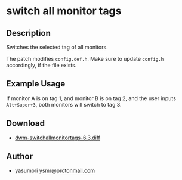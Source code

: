 switch all monitor tags
=======================

Description
-----------
Switches the selected tag of all monitors.

The patch modifies `config.def.h`. Make sure to update `config.h` accordingly,
if the file exists.

Example Usage
-------------
If monitor A is on tag 1, and monitor B is on tag 2, and the
user inputs `Alt+Super+3`,
both monitors will switch to tag 3.

Download
--------
* [dwm-switchallmonitortags-6.3.diff](dwm-switchallmonitortags-6.3.diff)

Author
------
* yasumori <ysmr@protonmail.com>
